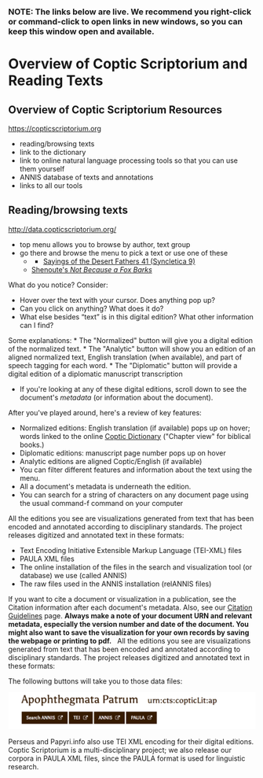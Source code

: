 ### NOTE: The links below are live. We recommend you right-click or command-click to open links in new windows, so you can keep this window open and available.

# Overview of Coptic Scriptorium and Reading Texts

## <a name="intro"></a>Overview of Coptic Scriptorium Resources

https://copticscriptorium.org
* reading/browsing texts
* link to the dictionary
* link to online natural language processing tools so that you can use them yourself
* ANNIS database of texts and annotations
* links to all our tools

## Reading/browsing texts

http://data.copticscriptorium.org/ 
* top menu allows you to browse by author, text group
* go there and browse the menu to pick a text or use one of these
  *    * [Sayings of the Desert Fathers 41 (Syncletica 9)](http://data.copticscriptorium.org/texts/ap/apophthegmata-patrum-sahidic-041-syncletica-9-11/norm)
   * [Shenoute's _Not Because a Fox Barks_](http://data.copticscriptorium.org/texts/not_because_a_fox_barks/not-because-a-fox-barks-xh-204-216/norm)

What do you notice?  Consider:
  * Hover over the text with your cursor. Does anything pop up?
  * Can you click on anything?  What does it do?
  * What else besides “text” is in this digital edition?  What other information can I find?

Some explanations:
    * The "Normalized" button will give you a digital edition of the normalized text. 
    * The "Analytic" button will show you an edition of an aligned normalized text, English translation (when available), and part of speech tagging for each word.
    * The "Diplomatic" button will provide a digital edition of a diplomatic manuscript transcription
  * If you're looking at any of these digital editions, scroll down to see the document's _metadata_ (or information about the document).
  
After you've played around, here's a review of key features:
  * Normalized editions: English translation (if available) pops up on hover; words linked to the online [Coptic Dictionary](https://corpling.uis.georgetown.edu/coptic-dictionary/) ("Chapter view" for biblical books.)
  * Diplomatic editions: manuscript page number pops up on hover
  * Analytic editions are aligned Coptic/English (if available)
  * You can filter different features and information about the text using the menu.
  * All a document's metadata is underneath the edition.
  * You can search for a string of characters on any document page using the usual command-f command on your computer

All the editions you see are visualizations generated from text that has been encoded and annotated according to disciplinary standards. The project releases digitized and annotated text in these formats:
  * Text Encoding Initiative Extensible Markup Language (TEI-XML) files
  * PAULA XML files
  * The online installation of the files in the search and visualization tool (or database) we use (called ANNIS)
  * The raw files used in the ANNIS installation (relANNIS files)

If you want to cite a document or visualization in a publication, see the Citation information after each document's metadata.  Also, see our [Citation Guidelines](http://copticscriptorium.org/citation-guidelines.html) page.  **Always make a note of your document URN and relevant metadata, especially the version number and date of the document. You might also want to save the visualization for your own records by saving the webpage or printing to pdf.**
  
All the editions you see are visualizations generated from text that has been encoded and annotated according to disciplinary standards.  The project releases digitized and annotated text in these formats:

The following buttons will take you to those data files:

![screenshot of buttons](https://github.com/CopticScriptorium/NAPS2017/raw/master/images/buttons.png)

Perseus and Papyri.info also use TEI XML encoding for their digital editions.  Coptic Scriptorium is a multi-disciplinary project; we also release our corpora in PAULA XML files, since the PAULA format is used for linguistic research.

